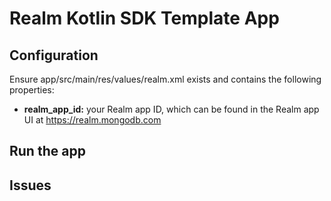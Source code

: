 # Realm Kotlin SDK Template App

## Configuration

Ensure app/src/main/res/values/realm.xml exists and contains the following properties:

- **realm_app_id:** your Realm app ID, which can be found in the Realm app UI at https://realm.mongodb.com

## Run the app



## Issues


